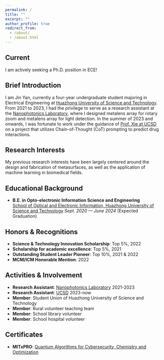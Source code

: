 ```yaml
---
permalink: /
title: ""
excerpt: ""
author_profile: true
redirect_from:
  - /about/
  - /about.html
---
```

## Current
I am actively seeking a Ph.D. position in ECE!

## Brief Introduction  
I am Jin Yan, currently a four-year undergraduate student majoring in Electrical Engineering at [Huazhong University of Science and Technology](https://www.hust.edu.cn/). From 2021 to 2023, I had the privilege to serve as a research assistant at the [Nanophotonics Laboratory](http://nanophotonics.oei.hust.edu.cn/), where I designed metalens array for rotary zoom and metalens array for light detection. In the summer of 2023 and onwards, I was fortunate to work under the guidance of [Prof. Xie at UCSD](https://pengtaoxie.github.io/) on a project that utilizes Chain-of-Thought (CoT) prompting to predict drug interactions.

## Research Interests  
My previous research interests have been largely centered around the design and fabrication of metasurfaces, as well as the application of machine learning in biomedical fields.

## Educational Background  
- **B.E. in Opto-electronic Information Science and Engineering**   
  [School of Optical and Electronic Information, Huazhong University of Science and Technology](http://oei.hust.edu.cn/)
  *Sept. 2020 — June 2024* (Expected Graduation)  

## Honors & Recognitions  
- **Science & Technology Innovation Scholarship**: Top 5%, 2022  
- **Scholarship for academic excellence**: Top 5%, 2021 
- **Outstanding Student Leader Pioneer**: Top 10%, 2021 & 2022  
- **MCM/ICM Honorable Mention**: 2022

## Activities & Involvement  
- **Research Assistant**: [Nanophotonics Laboratory](http://nanophotonics.oei.hust.edu.cn/) 2021-2023
- **Research Assistant**: [UCSD](https://pengtaoxie.github.io/) 2023-now
- **Member**: Student Union of Huazhong University of Science and Technology 
- **Member**: Rural volunteer teaching team
- **Member**: School library volunteer
- **Member**: School hospital volunteer

## Certificates
- **MITxPRO**: [Quantum Algorithms for Cybersecurity, Chemistry and Optimization](https://xpro.mit.edu/certificate/6eb10c4d-6b7e-4dc9-a9b0-4ca53b91af01/)
